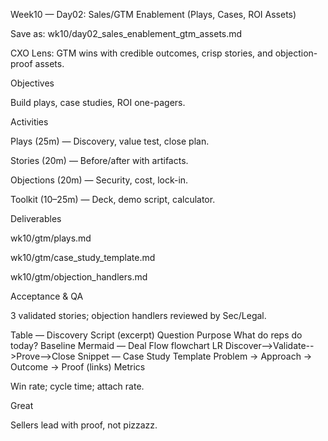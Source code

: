 Week10 — Day02: Sales/GTM Enablement (Plays, Cases, ROI Assets)

Save as: wk10/day02_sales_enablement_gtm_assets.md

CXO Lens: GTM wins with credible outcomes, crisp stories, and objection-proof assets.

Objectives

Build plays, case studies, ROI one-pagers.

Activities

Plays (25m) — Discovery, value test, close plan.

Stories (20m) — Before/after with artifacts.

Objections (20m) — Security, cost, lock-in.

Toolkit (10–25m) — Deck, demo script, calculator.

Deliverables

wk10/gtm/plays.md

wk10/gtm/case_study_template.md

wk10/gtm/objection_handlers.md

Acceptance & QA

3 validated stories; objection handlers reviewed by Sec/Legal.

Table — Discovery Script (excerpt)
Question	Purpose
What do reps do today?	Baseline
Mermaid — Deal Flow
flowchart LR
  Discover-->Validate-->Prove-->Close
Snippet — Case Study Template
Problem → Approach → Outcome → Proof (links)
Metrics

Win rate; cycle time; attach rate.

Great

Sellers lead with proof, not pizzazz.

